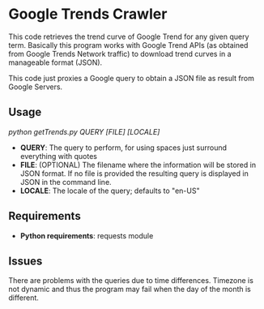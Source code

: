 # Google Trends Crawler

This code retrieves the trend curve of Google Trend for any given query term. Basically this program works with Google Trend APIs (as obtained from Google Trends Network traffic) to download trend curves in a manageable format (JSON).

This code just proxies a Google query to obtain a JSON file as result from Google Servers.

## Usage

 *python getTrends.py QUERY [FILE] [LOCALE]*

 * **QUERY**: The query to perform, for using spaces just surround everything with quotes
 * **FILE**: (OPTIONAL) The filename where the information will be stored in JSON format. If no file is provided the resulting query is displayed in JSON in the command line.
 * **LOCALE**: The locale of the query; defaults to "en-US"

 ## Requirements

 * **Python requirements**: requests module

 ## Issues

 There are problems with the queries due to time differences. Timezone is not dynamic and thus the program may fail when the day of the month is different.